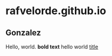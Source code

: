 # rafvelorde.github.io
## Gonzalez
Hello, world.
**bold text** hello world
[title](https://jhs.adnu.edu.ph/pluginfile.php/173231/block_html/content/AdNU-JHS-Calendar.png?time=1697173925814)

